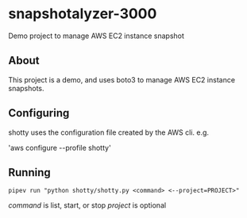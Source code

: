 # snapshotalyzer-3000
Demo project to manage AWS EC2 instance snapshot

## About

This project is a demo, and uses boto3 to manage AWS EC2 instance snapshots.

## Configuring

shotty uses the configuration file created by the AWS cli. e.g.

'aws configure --profile shotty'
## Running

`pipev run "python shotty/shotty.py <command> <--project=PROJECT>"`

*command* is list, start, or stop
*project* is optional
